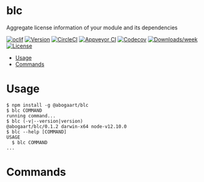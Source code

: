 blc
===

Aggregate license information of your module and its dependencies

[![oclif](https://img.shields.io/badge/cli-oclif-brightgreen.svg)](https://oclif.io)
[![Version](https://img.shields.io/npm/v/blc.svg)](https://npmjs.org/package/blc)
[![CircleCI](https://circleci.com/gh/abogaart/blc/tree/master.svg?style=shield)](https://circleci.com/gh/abogaart/blc/tree/master)
[![Appveyor CI](https://ci.appveyor.com/api/projects/status/github/abogaart/blc?branch=master&svg=true)](https://ci.appveyor.com/project/abogaart/blc/branch/master)
[![Codecov](https://codecov.io/gh/abogaart/blc/branch/master/graph/badge.svg)](https://codecov.io/gh/abogaart/blc)
[![Downloads/week](https://img.shields.io/npm/dw/blc.svg)](https://npmjs.org/package/blc)
[![License](https://img.shields.io/npm/l/blc.svg)](https://github.com/abogaart/blc/blob/master/package.json)

<!-- toc -->
* [Usage](#usage)
* [Commands](#commands)
<!-- tocstop -->
# Usage
<!-- usage -->
```sh-session
$ npm install -g @abogaart/blc
$ blc COMMAND
running command...
$ blc (-v|--version|version)
@abogaart/blc/0.1.2 darwin-x64 node-v12.10.0
$ blc --help [COMMAND]
USAGE
  $ blc COMMAND
...
```
<!-- usagestop -->
# Commands
<!-- commands -->

<!-- commandsstop -->
